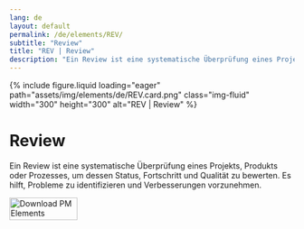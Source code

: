 ```yaml
---
lang: de
layout: default
permalink: /de/elements/REV/
subtitle: "Review"
title: "REV | Review"
description: "Ein Review ist eine systematische Überprüfung eines Projekts, Produkts oder Prozesses, um dessen Status, Fortschritt und Qualität zu bewerten. Es hilft, Probleme zu identifizieren und Verbesserungen vorzunehmen."
---
```


{% include figure.liquid loading="eager" path="assets/img/elements/de/REV.card.png" class="img-fluid" width="300" height="300" alt="REV | Review" %}

# Review

Ein Review ist eine systematische Überprüfung eines Projekts, Produkts oder Prozesses, um dessen Status, Fortschritt und Qualität zu bewerten. Es hilft, Probleme zu identifizieren und Verbesserungen vorzunehmen.

<a href="https://apps.apple.com/app/apple-store/id6738084498?pt=127441684&ct=website&mt=8">
  <img src="{{ "assets/img/en/appstore.png" | relative_url }}" width="120" height="40" alt="Download PM Elements">
</a>
